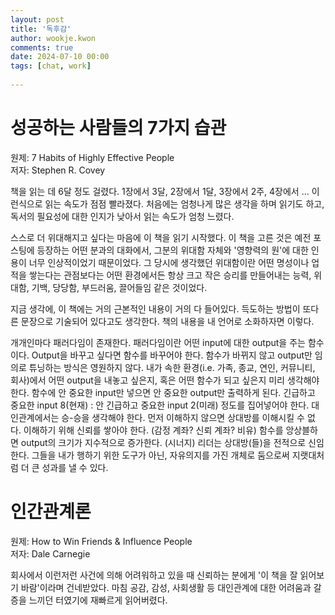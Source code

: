 ```yaml
---  
layout: post  
title: '독후감'  
author: wookje.kwon  
comments: true  
date: 2024-07-10 00:00  
tags: [chat, work]  
  
---  
```


# 성공하는 사람들의 7가지 습관

원제: 7 Habits of Highly Effective People  
저자: Stephen R. Covey

책을 읽는 데 6달 정도 걸렸다. 1장에서 3달, 2장에서 1달, 3장에서 2주, 4장에서 ... 이런식으로 읽는 속도가 점점 빨라졌다. 처음에는 엄청나게 많은 생각을 하며 읽기도 하고, 독서의 필요성에 대한 인지가 낮아서 읽는 속도가 엄청 느렸다.  

스스로 더 위대해지고 싶다는 마음에 이 책을 읽기 시작했다. 이 책을 고른 것은 예전 포스팅에 등장하는 어떤 분과의 대화에서, 그분의 위대함 자체와 '영향력의 원'에 대한 인용이 너무 인상적이었기 때문이었다. 그 당시에 생각했던 위대함이란 어떤 명성이나 업적을 쌓는다는 관점보다는 어떤 환경에서든 항상 크고 작은 승리를 만들어내는 능력, 위대함, 기백, 당당함, 부드러움, 끌어들임 같은 것이었다.  

지금 생각에, 이 책에는 거의 근본적인 내용이 거의 다 들어있다. 득도하는 방법이 또다른 문장으로 기술되어 있다고도 생각한다. 책의 내용을 내 언어로 소화하자면 이렇다.

개개인마다 패러다임이 존재한다. 패러다임이란 어떤 input에 대한 output을 주는 함수이다. Output을 바꾸고 싶다면 함수를 바꾸어야 한다. 함수가 바뀌지 않고 output만 임의로 튜닝하는 방식은 영원하지 않다. 내가 속한 환경(i.e. 가족, 종교, 연인, 커뮤니티, 회사)에서 어떤 output을 내놓고 싶은지, 혹은 어떤 함수가 되고 싶은지 미리 생각해야 한다. 함수에 안 중요한 input만 넣으면 안 중요한 output만 출력하게 된다. 긴급하고 중요한 input 8(현재) : 안 긴급하고 중요한 input 2(미래) 정도를 집어넣어야 한다. 대인관계에서는 승-승을 생각해야 한다. 먼저 이해하지 않으면 상대방를 이해시킬 수 없다. 이해하기 위해 신뢰를 쌓아야 한다. (감정 계좌? 신뢰 계좌? 비유) 함수를 앙상블하면 output의 크기가 지수적으로 증가한다. (시너지) 리더는 상대방(들)을 전적으로 신임한다. 그들을 내가 행하기 위한 도구가 아닌, 자유의지를 가진 개체로 둠으로써 지랫대처럼 더 큰 성과를 낼 수 있다.

# 인간관계론

원제: How to Win Friends & Influence People  
저자: Dale Carnegie

회사에서 이런저런 사건에 의해 어려워하고 있을 때 신뢰하는 분에게 '이 책을 잘 읽어보기 바람'이라며 건네받았다. 마침 공감, 감성, 사회생활 등 대인관계에 대한 어려움과 갈증을 느끼던 터였기에 재빠르게 읽어버렸다. 